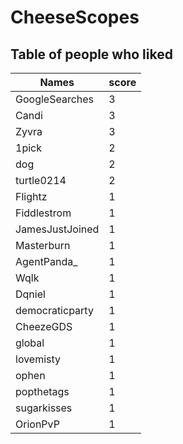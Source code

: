 # CheeseScopes
## Table of people who liked
Names | score
--- | ---
GoogleSearches | 3
Candi | 3
Zyvra | 3
1pick | 2
dog | 2
turtle0214 | 2
Flightz | 1
Fiddlestrom | 1
JamesJustJoined | 1
Masterburn | 1
AgentPanda_ | 1
Wqlk | 1
Dqniel | 1
democraticparty | 1
CheezeGDS | 1
global | 1
lovemisty | 1
ophen | 1
popthetags | 1
sugarkisses | 1
OrionPvP | 1
